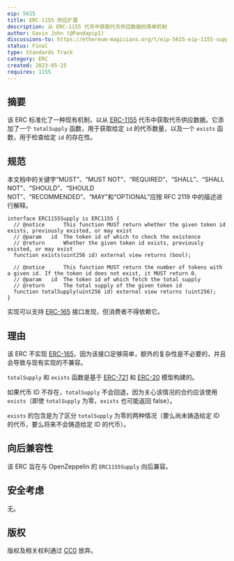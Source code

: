 ```yaml
---
eip: 5615
title: ERC-1155 供应扩展
description: 从 ERC-1155 代币中获取代币供应数据的简单机制
author: Gavin John (@Pandapip1)
discussions-to: https://ethereum-magicians.org/t/eip-5615-eip-1155-supply-extension/10732
status: Final
type: Standards Track
category: ERC
created: 2023-05-25
requires: 1155
---
```


## 摘要

该 ERC 标准化了一种现有机制，以从 [ERC-1155](./eip-1155.md) 代币中获取代币供应数据。它添加了一个 `totalSupply` 函数，用于获取给定 `id` 的代币数量，以及一个 `exists` 函数，用于检查给定 `id` 的存在性。

## 规范

本文档中的关键字“MUST”、“MUST NOT”、“REQUIRED”、“SHALL”、“SHALL NOT”、“SHOULD”、“SHOULD NOT”、“RECOMMENDED”、“MAY”和“OPTIONAL”应按 RFC 2119 中的描述进行解释。

```solidity
interface ERC1155Supply is ERC1155 {
  // @notice      This function MUST return whether the given token id exists, previously existed, or may exist
  // @param   id  The token id of which to check the existence
  // @return      Whether the given token id exists, previously existed, or may exist
  function exists(uint256 id) external view returns (bool);

  // @notice      This function MUST return the number of tokens with a given id. If the token id does not exist, it MUST return 0.
  // @param   id  The token id of which fetch the total supply
  // @return      The total supply of the given token id
  function totalSupply(uint256 id) external view returns (uint256);
}
```

实现可以支持 [ERC-165](./eip-165.md) 接口发现，但消费者不得依赖它。

## 理由

该 ERC 不实现 [ERC-165](./eip-165.md)，因为该接口足够简单，额外的复杂性是不必要的，并且会导致与现有实现的不兼容。

`totalSupply` 和 `exists` 函数是基于 [ERC-721](./eip-721.md) 和 [ERC-20](./eip-20.md) 模型构建的。

如果代币 ID 不存在，`totalSupply` 不会回退，因为关心该情况的合约应该使用 `exists`（即使 `totalSupply` 为零，`exists` 也可能返回 false）。

`exists` 的包含是为了区分 `totalSupply` 为零的两种情况（要么尚未铸造给定 ID 的代币，要么将来不会铸造给定 ID 的代币）。

## 向后兼容性

该 ERC 旨在与 OpenZeppelin 的 `ERC1155Supply` 向后兼容。

## 安全考虑

无。

## 版权

版权及相关权利通过 [CC0](../LICENSE.md) 放弃。